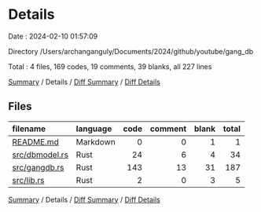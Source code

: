 # Details

Date : 2024-02-10 01:57:09

Directory /Users/archanganguly/Documents/2024/github/youtube/gang_db

Total : 4 files,  169 codes, 19 comments, 39 blanks, all 227 lines

[Summary](results.md) / Details / [Diff Summary](diff.md) / [Diff Details](diff-details.md)

## Files
| filename | language | code | comment | blank | total |
| :--- | :--- | ---: | ---: | ---: | ---: |
| [README.md](/README.md) | Markdown | 0 | 0 | 1 | 1 |
| [src/dbmodel.rs](/src/dbmodel.rs) | Rust | 24 | 6 | 4 | 34 |
| [src/gangdb.rs](/src/gangdb.rs) | Rust | 143 | 13 | 31 | 187 |
| [src/lib.rs](/src/lib.rs) | Rust | 2 | 0 | 3 | 5 |

[Summary](results.md) / Details / [Diff Summary](diff.md) / [Diff Details](diff-details.md)